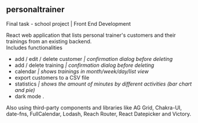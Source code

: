 ## personaltrainer

Final task - school project | Front End Development

React web application that lists personal trainer's customers and their trainings from an existing backend.<br/>
Includes functionalities
<ul>
  <li>add / edit / delete customer <i>| confirmation dialog before deleting</i></li>
  <li>add / delete training <i>| confirmation dialog before deleting</i></li>
  <li>calendar <i>| shows trainings in month/week/day/list view</i></li>
  <li>export customers to a CSV file</li>
  <li>statistics <i>| shows the amount of minutes by different activities (bar chart and pie)</i></li>
  <li>dark mode .</li>
</ul> 

Also using third-party components and libraries like AG Grid, Chakra-UI, date-fns, FullCalendar, Lodash, Reach Router, React Datepicker and Victory.
